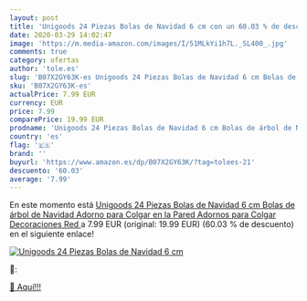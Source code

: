 ```yaml
---
layout: post
title: 'Unigoods 24 Piezas Bolas de Navidad 6 cm con un 60.03 % de descuento'
date: 2020-03-29 14:02:47
image: 'https://m.media-amazon.com/images/I/51MLkYi1h7L._SL400_.jpg'
comments: true
category: ofertas
author: 'tole.es'
slug: 'B07X2GY63K-es Unigoods 24 Piezas Bolas de Navidad 6 cm Bolas de árbol de...'
sku: 'B07X2GY63K-es'
actualPrice: 7.99 EUR
currency: EUR
price: 7.99
comparePrice: 19.99 EUR
prodname: 'Unigoods 24 Piezas Bolas de Navidad 6 cm Bolas de árbol de Navidad Adorno para Colgar en la Pared Adornos para Colgar Decoraciones Red '
country: 'es'
flag: '🇪🇸'
brand: ''
buyurl: 'https://www.amazon.es/dp/B07X2GY63K/?tag=tolees-21'
descuento: '60.03'
average: '7.99'
---
```


En este momento está [Unigoods 24 Piezas Bolas de Navidad 6 cm Bolas de árbol de Navidad Adorno para Colgar en la Pared Adornos para Colgar Decoraciones Red ](https://www.amazon.es/dp/B07X2GY63K/?tag=tolees-21) a 7.99 EUR (original: 19.99 EUR) (60.03 %  de descuento) en el siguiente enlace!

[![Unigoods 24 Piezas Bolas de Navidad 6 cm](https://m.media-amazon.com/images/I/51MLkYi1h7L._SL400_.jpg)](https://www.amazon.es/dp/B07X2GY63K/?tag=tolees-21)

🔎:


[🛒 Aquí!!!](https://www.amazon.es/dp/B07X2GY63K/?tag=tolees-21)
